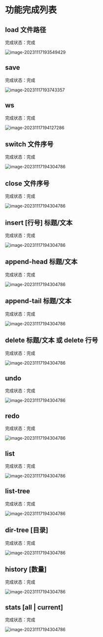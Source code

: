 # 功能完成列表

## load 文件路径

完成状态：完成

![image-20231117193549429](resource/0.png)

## save

完成状态：完成

![image-20231117193743357](resource/1.png)

## ws

完成状态：完成

![image-20231117194127286](resource/2.png)

## switch 文件序号

完成状态：完成

![image-20231117194304786](resource/3.png)

## close 文件序号

完成状态：完成

![image-20231117194304786](resource/4.png)

## insert [行号] 标题/文本

完成状态：完成

![image-20231117194304786](resource/5.png)

## append-head 标题/文本

完成状态：完成

![image-20231117194304786](resource/6.png)

## append-tail 标题/文本

完成状态：完成

![image-20231117194304786](resource/7.png)

## delete 标题/文本 或 delete 行号

完成状态：完成

![image-20231117194304786](resource/8.png)

## undo

完成状态：完成

![image-20231117194304786](resource/9.png)

## redo

完成状态：完成

![image-20231117194304786](resource/10.png)

## list

完成状态：完成

![image-20231117194304786](resource/11.png)

## list-tree

完成状态：完成

![image-20231117194304786](resource/12.png)

## dir-tree [⽬录]

完成状态：完成

![image-20231117194304786](resource/13.png)

## history [数量]

完成状态：完成

![image-20231117194304786](resource/14.png)

## stats [all | current]

完成状态：完成

![image-20231117194304786](resource/15.png)

